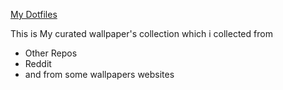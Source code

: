 [My Dotfiles](https://github.com/TheSafdarAwan/Dotfiles.git) 

This is My curated wallpaper's collection which i collected from 

- Other Repos
- Reddit
- and from some wallpapers websites
